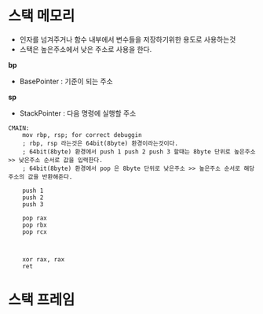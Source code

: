 # 스택 메모리
- 인자를 넘겨주거나 함수 내부에서 변수들을 저장하기위한 용도로 사용하는것
- 스택은 높은주소에서 낮은 주소로 사용을 한다.


**bp**
- BasePointer : 기준이 되는 주소  

**sp**
- StackPointer : 다음 명령에 실행할 주소 
```Assembly
CMAIN:
    mov rbp, rsp; for correct debuggin
    ; rbp, rsp 라는것은 64bit(8byte) 환경이라는것이다.
    ; 64bit(8byte) 환경에서 push 1 push 2 push 3 할때는 8byte 단위로 높은주소 >> 낮은주소 순서로 값을 입력한다.
    ; 64bit(8byte) 환경에서 pop 은 8byte 단위로 낮은주소 >> 높은주소 순서로 해당 주소의 값을 반환해준다.
    
    push 1
    push 2
    push 3
    
    pop rax
    pop rbx
    pop rcx
     
    

    xor rax, rax
    ret

```
# 스택 프레임

